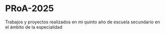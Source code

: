 # PRoA-2025
Trabajos y proyectos realizados en mi quinto año de escuela secundario en el ámbito de la especialidad
